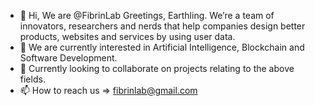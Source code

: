 - 👋 Hi, We are @FibrinLab Greetings, Earthling.
We’re a team of innovators, researchers and nerds that help companies design better products, websites and services by using user data.
- 👀 We are currently interested in Artificial Intelligence, Blockchain and Software Development.
- 💞️ Currently looking to collaborate on projects relating to the above fields.
- 📫 How to reach us => fibrinlab@gmail.com

<!---
FibrinLab/FibrinLab is a ✨ special ✨ repository because its `README.md` (this file) appears on your GitHub profile.
You can click the Preview link to take a look at your changes.
--->
